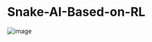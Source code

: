 # Snake-AI-Based-on-RL

![image](https://user-images.githubusercontent.com/34513519/150244873-67edfb51-7665-42ea-a513-ce730413c882.png)

